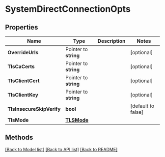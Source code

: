 # SystemDirectConnectionOpts

## Properties

Name | Type | Description | Notes
------------ | ------------- | ------------- | -------------
**OverrideUrls** | Pointer to **string** |  | [optional] 
**TlsCaCerts** | Pointer to **string** |  | [optional] 
**TlsClientCert** | Pointer to **string** |  | [optional] 
**TlsClientKey** | Pointer to **string** |  | [optional] 
**TlsInsecureSkipVerify** | **bool** |  | [default to false]
**TlsMode** | [**TLSMode**](TLSMode.md) |  | 

## Methods


[[Back to Model list]](../README.md#documentation-for-models) [[Back to API list]](../README.md#documentation-for-api-endpoints) [[Back to README]](../README.md)


